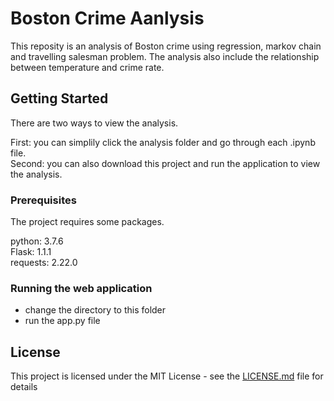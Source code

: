 # Boston Crime Aanlysis

This reposity is an analysis of Boston crime using regression, markov chain and travelling salesman problem. The analysis also include the relationship between temperature and crime rate.

## Getting Started

There are two ways to view the analysis. 

First: you can simplily click the analysis folder and go through each .ipynb file.<br/>
Second: you can also download this project and run the application to view the analysis.

### Prerequisites

The project requires some packages.

python: 3.7.6 <br/>
Flask: 1.1.1 <br/>
requests: 2.22.0


### Running the web application

- change the directory to this folder
- run the app.py file

## License

This project is licensed under the MIT License - see the [LICENSE.md](LICENSE.md) file for details
